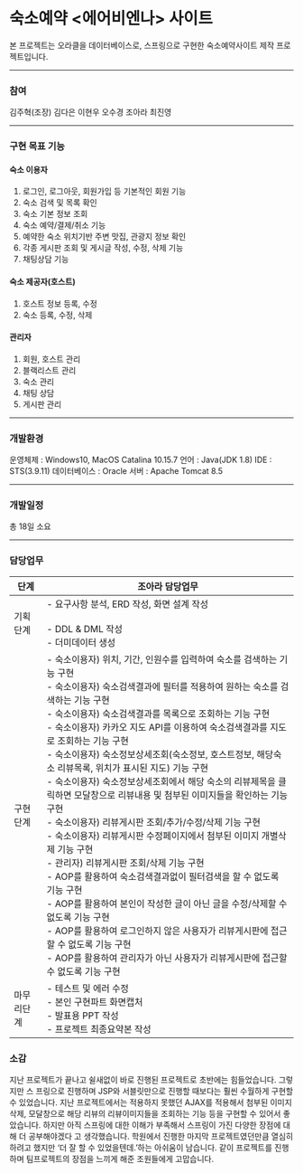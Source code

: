 # 숙소예약 <에어비엔나> 사이트

본 프로젝트는 오라클을 데이터베이스로, 스프링으로 구현한 숙소예약사이트 제작 프로젝트입니다.

---

### 참여
김주혁(조장) 김다은 이현우 오수경 조아라 최진영

---

### 구현 목표 기능
#### 숙소 이용자
1. 로그인, 로그아웃, 회원가입 등 기본적인 회원 기능
2. 숙소 검색 및 목록 확인
3. 숙소 기본 정보 조회
4. 숙소 예약/결제/취소 기능
5. 예약한 숙소 위치기반 주변 맛집, 관광지 정보 확인
6. 각종 게시판 조회 및 게시글 작성, 수정, 삭제 기능
7. 채팅상담 기능

#### 숙소 제공자(호스트)
1. 호스트 정보 등록, 수정
2. 숙소 등록, 수정, 삭제

#### 관리자
1. 회원, 호스트 관리
2. 블랙리스트 관리
3. 숙소 관리
4. 채팅 상담
5. 게시판 관리

---

### 개발환경
운영체제 : Windows10, MacOS Catalina 10.15.7
언어 : Java(JDK 1.8)
IDE : STS(3.9.11)
데이터베이스 : Oracle
서버 : Apache Tomcat 8.5

---

### 개발일정
총 18일 소요

---

### 담당업무
| 단계       | 조아라 담당업무                                              |
| ---------- | ------------------------------------------------------------ |
| 기획단계   | - 요구사항 분석, ERD 작성, 화면 설계 작성<br /><br />- DDL & DML 작성<br />- 더미데이터 생성 |
| 구현단계   | - 숙소이용자) 위치, 기간, 인원수를 입력하여 숙소를 검색하는 기능 구현<br />- 숙소이용자) 숙소검색결과에 필터를 적용하여 원하는 숙소를 검색하는 기능 구현<br />- 숙소이용자) 숙소검색결과를 목록으로 조회하는 기능 구현<br />- 숙소이용자) 카카오 지도 API를 이용하여 숙소검색결과를 지도로 조회하는 기능 구현<br />- 숙소이용자) 숙소정보상세조회(숙소정보, 호스트정보, 해당숙소 리뷰목록, 위치가 표시된 지도) 기능 구현<br />- 숙소이용자) 숙소정보상세조회에서 해당 숙소의 리뷰제목을 클릭하면 모달창으로 리뷰내용 및 첨부된 이미지들을 확인하는 기능 구현<br />- 숙소이용자) 리뷰게시판 조회/추가/수정/삭제 기능 구현<br />- 숙소이용자) 리뷰게시판 수정페이지에서 첨부된 이미지 개별삭제 기능 구현<br />- 관리자) 리뷰게시판 조회/삭제 기능 구현<br />- AOP를 활용하여 숙소검색결과없이 필터검색을 할 수 없도록 기능 구현<br />- AOP를 활용하여 본인이 작성한 글이 아닌 글을 수정/삭제할 수 없도록 기능 구현<br />- AOP를 활용하여 로그인하지 않은 사용자가 리뷰게시판에 접근할 수 없도록 기능 구현<br />- AOP를 활용하여 관리자가 아닌 사용자가 리뷰게시판에 접근할 수 없도록 기능 구현 |
| 마무리단계 | - 테스트 및 에러 수정<br />- 본인 구현파트 화면캡처<br />- 발표용 PPT 작성<br />- 프로젝트 최종요약본 작성 |

### 소감
지난 프로젝트가 끝나고 쉴새없이 바로 진행된 프로젝트로 초반에는 힘들었습니다. 그렇지만 스
프링으로 진행하며 JSP와 서블릿만으로 진행할 때보다는 훨씬 수월하게 구현할 수 있었습니다.
지난 프로젝트에서는 적용하지 못했던 AJAX를 적용해서 첨부된 이미지 삭제, 모달창으로 해당
리뷰의 리뷰이미지들을 조회하는 기능 등을 구현할 수 있어서 좋았습니다.
하지만 아직 스프링에 대한 이해가 부족해서 스프링이 가진 다양한 장점에 대해 더 공부해야겠다
고 생각했습니다.
학원에서 진행한 마지막 프로젝트였던만큼 열심히 하려고 했지만 ‘더 잘 할 수 있었을텐데.’하는
아쉬움이 남습니다.
같이 프로젝트를 진행하며 팀프로젝트의 장점을 느끼게 해준 조원들에게 고맙습니다.
